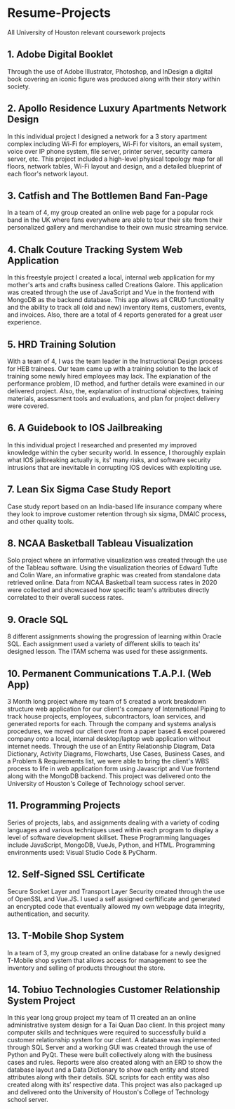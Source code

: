 # Resume-Projects
All University of Houston relevant coursework projects 


## 1. Adobe Digital Booklet

Through the use of Adobe Illustrator, Photoshop, and InDesign a digital book covering an iconic figure was produced along with their story within society.


## 2. Apollo Residence Luxury Apartments Network Design

In this individual project I designed a network for a 3 story apartment complex including Wi-Fi for employers, Wi-Fi for visitors, an email system, voice over IP phone system, file server, printer server, security camera server, etc. This project included a high-level physical topology map for all floors, network tables, Wi-Fi layout and design, and a detailed blueprint of each floor's network layout.


## 3. Catfish and The Bottlemen Band Fan-Page

In a team of 4, my group created an online web page for a popular rock band in the UK where fans everywhere are able to tour their site from their personalized gallery and merchandise to their own music streaming service.



## 4. Chalk Couture Tracking System Web Application

In this freestyle project I created a local, internal web application for my mother's arts and crafts business called Creations Galore. This application was created through the use of JavaScript and Vue in the frontend with MongoDB as the backend database. This app allows all CRUD functionality and the ability to track all (old and new) inventory items, customers, events, and invoices. Also, there are a total of 4 reports generated for a great user experience.


## 5. HRD Training Solution

With a team of 4, I was the team leader in the Instructional Design process for HEB trainees. Our team came up with a training solution to the lack of training some newly hired employees may lack. The explanation of the performance problem, ID method, and further details were examined in our delivered project. Also, the, explanation of instructional objectives, training materials, assessment tools and evaluations, and plan for project delivery were covered.


## 6. A Guidebook to IOS Jailbreaking

In this individual project I researched and presented my improved knowledge within the cyber security world. In essence, I thoroughly explain what IOS jailbreaking actually is, its' many risks, and software security intrusions that are inevitable in corrupting IOS devices with exploiting use.


## 7. Lean Six Sigma Case Study Report

Case study report based on an India-based life insurance company where they look to improve customer retention through six sigma, DMAIC process, and other quality tools.


## 8. NCAA Basketball Tableau Visualization

Solo project where an informative visualization was created through the use of the Tableau software. Using the visualization theories of Edward Tufte and Colin Ware, an informative graphic was created from standalone data retrieved online. Data from NCAA Basketball team success rates in 2020 were collected and showcased how specific team's attributes directly correlated to their overall success rates.


## 9. Oracle SQL

8 different assignments showing the progression of learning within Oracle SQL. Each assignment used a variety of different skills to teach its' designed lesson. The ITAM schema was used for these assignments.


## 10. Permanent Communications T.A.P.I. (Web App)

3 Month long project where my team of 5 created a work breakdown structure web application for our client's company of International Piping to track house projects, employees, subcontractors, loan services, and generated reports for each. Through the company and systems analysis procedures, we moved our client over from a paper based & excel powered company onto a local, internal desktop/laptop web application without internet needs. Through the use of an Entity Relationship Diagram, Data Dictionary, Activity Diagrams, Flowcharts, Use Cases, Business Cases, and a Problem & Requirements list, we were able to bring the client's WBS process to life in web application form using Javascript and Vue frontend along with the MongoDB backend. This project was delivered onto the University of Houston's College of Technology school server.


## 11. Programming Projects

Series of projects, labs, and assignments dealing with a variety of coding languages and various techniques used within each program to display a level of software development skillset. These Programming languages include JavaScript, MongoDB, VueJs, Python, and HTML. Programming environments used: Visual Studio Code & PyCharm.


## 12. Self-Signed SSL Certificate

Secure Socket Layer and Transport Layer Security created through the use of OpenSSL and Vue.JS. I used a self assigned cerftificate and generated an encrypted code that eventually allowed my own webpage data integrity, authentication, and security.


## 13. T-Mobile Shop System

In a team of 3, my group created an online database for a newly designed T-Mobile shop system that allows access for management to see the inventory and selling of products throughout the store.


## 14. Tobiuo Technologies Customer Relationship System Project

In this year long group project my team of 11 created an an online administrative system design for a Tai Quan Dao client. In this project many computer skills and techniques were required to successfully build a customer relationship system for our client. A database was implemented through SQL Server and a working GUI was created through the use of Python and PyQt. These were built collectively along with the business cases and rules. Reports were also created along with an ERD to show the database layout and a Data Dictionary to show each entity and stored attributes along with their details. SQL scripts for each entity was also created along with its’ respective data. This project was also packaged up and delivered onto the University of Houston's College of Technology school server.


